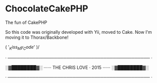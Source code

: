 # ChocolateCakePHP
The fun of CakePHP

So this code was originally developed with Yii, moved to Cake.
Now I'm moving it to Thorax/Backbone!

\( '$_Kiss_My_Code$' )/ 

 · ────────────────────────────────────────────── ·
 
   ░▓████████▓░ ······ THE CHRIS LOVE · 2015 ······  ░▓████████▓░
 
 · ────────────────────────────────────────────── ·
